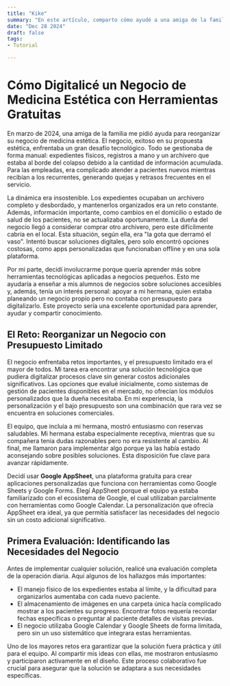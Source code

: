 ```yaml
---
title: "Kike"
summary: "En este artículo, comparto cómo ayudé a una amiga de la familia a transformar su negocio de medicina estética mediante herramientas tecnológicas gratuitas y de bajo costo. Identificamos problemas clave como la gestión manual de expedientes y la falta de digitalización, y utilizamos plataformas como Google AppSheet, AppScripts y Google forms para crear soluciones personalizadas. Descubre cómo estas herramientas no solo mejoraron la eficiencia operativa, sino que también optimizaron el tiempo y los recursos del personal."
date: "Dec 28 2024"
draft: false
tags:
- Tutorial

---
```


<h1>Cómo Digitalicé un Negocio de Medicina Estética con Herramientas Gratuitas</h1>

<p>En marzo de 2024, una amiga de la familia me pidió ayuda para reorganizar su negocio de medicina estética. El negocio, exitoso en su propuesta estética, enfrentaba un gran desafío tecnológico. Todo se gestionaba de forma manual: expedientes físicos, registros a mano y un archivero que estaba al borde del colapso debido a la cantidad de información acumulada. Para las empleadas, era complicado atender a pacientes nuevos mientras recibían a los recurrentes, generando quejas y retrasos frecuentes en el servicio.</p>
<p>La dinámica era insostenible. Los expedientes ocupaban un archivero completo y desbordado, y mantenerlos organizados era un reto constante. Además, información importante, como cambios en el domicilio o estado de salud de los pacientes, no se actualizaba oportunamente. La dueña del negocio llegó a considerar comprar otro archivero, pero este difícilmente cabría en el local. Esta situación, según ella, era "la gota que derramó el vaso". Intentó buscar soluciones digitales, pero solo encontró opciones costosas, como apps personalizadas que funcionaban offline y en una sola plataforma.</p>
<p>Por mi parte, decidí involucrarme porque quería aprender más sobre herramientas tecnológicas aplicadas a negocios pequeños. Esto me ayudaría a enseñar a mis alumnos de negocios sobre soluciones accesibles y, además, tenía un interés personal: apoyar a mi hermana, quien estaba planeando un negocio propio pero no contaba con presupuesto para digitalizarlo. Este proyecto sería una excelente oportunidad para aprender, ayudar y compartir conocimiento.</p>




<h2>El Reto: Reorganizar un Negocio con Presupuesto Limitado</h2>
<p>El negocio enfrentaba retos importantes, y el presupuesto limitado era el mayor de todos. Mi tarea era encontrar una solución tecnológica que pudiera digitalizar procesos clave sin generar costos adicionales significativos. Las opciones que evalué inicialmente, como sistemas de gestión de pacientes disponibles en el mercado, no ofrecían los módulos personalizados que la dueña necesitaba. En mi experiencia, la personalización y el bajo presupuesto son una combinación que rara vez se encuentra en soluciones comerciales.</p>
<p>El equipo, que incluía a mi hermana, mostró entusiasmo con reservas saludables. Mi hermana estaba especialmente receptiva, mientras que su compañera tenía dudas razonables pero no era resistente al cambio. Al final, me llamaron para implementar algo porque ya las había estado aconsejando sobre posibles soluciones. Esta disposición fue clave para avanzar rápidamente.</p>
<p>Decidí usar <strong>Google AppSheet</strong>, una plataforma gratuita para crear aplicaciones personalizadas que funciona con herramientas como Google Sheets y Google Forms. Elegí AppSheet porque el equipo ya estaba familiarizado con el ecosistema de Google, el cual utilizaban parcialmente con herramientas como Google Calendar. La personalización que ofrecía AppSheet era ideal, ya que permitía satisfacer las necesidades del negocio sin un costo adicional significativo.</p>

<h2>Primera Evaluación: Identificando las Necesidades del Negocio</h2>
<p>Antes de implementar cualquier solución, realicé una evaluación completa de la operación diaria. Aquí algunos de los hallazgos más importantes:</p>
<ul>
  <li>El manejo físico de los expedientes estaba al límite, y la dificultad para organizarlos aumentaba con cada nuevo paciente.</li>
  <li>El almacenamiento de imágenes en una carpeta única hacía complicado mostrar a los pacientes su progreso. Encontrar fotos requería recordar fechas específicas o preguntar al paciente detalles de visitas previas.</li>
  <li>El negocio utilizaba Google Calendar y Google Sheets de forma limitada, pero sin un uso sistemático que integrara estas herramientas.</li>
</ul>
<p>Uno de los mayores retos era garantizar que la solución fuera práctica y útil para el equipo. Al compartir mis ideas con ellas, me mostraron entusiasmo y participaron activamente en el diseño. Este proceso colaborativo fue crucial para asegurar que la solución se adaptara a sus necesidades específicas.</p>
